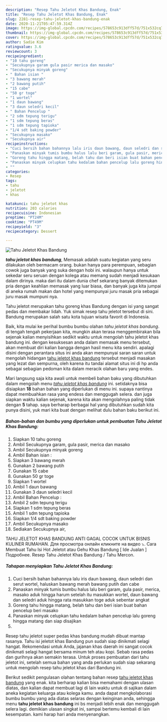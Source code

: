 ```yaml
---
description: "Resep Tahu Jeletot Khas Bandung, Enak"
title: "Resep Tahu Jeletot Khas Bandung, Enak"
slug: 2281-resep-tahu-jeletot-khas-bandung-enak
date: 2020-11-21T05:47:59.314Z
image: https://img-global.cpcdn.com/recipes/578653c913dff57d/751x532cq70/tahu-jeletot-khas-bandung-foto-resep-utama.jpg
thumbnail: https://img-global.cpcdn.com/recipes/578653c913dff57d/751x532cq70/tahu-jeletot-khas-bandung-foto-resep-utama.jpg
cover: https://img-global.cpcdn.com/recipes/578653c913dff57d/751x532cq70/tahu-jeletot-khas-bandung-foto-resep-utama.jpg
author: Sadie Kim
ratingvalue: 3.6
reviewcount: 3
recipeingredient:
- "10 tahu goreng"
- "Secukupnya garam gula pasir merica dan masako"
- "Secukupnya minyak goreng"
- " Bahan isian "
- "3 bawang merah"
- "2 bawang putih"
- "15 cabe"
- "50 gr toge"
- "1 wortel"
- "1 daun bawang"
- "3 daun seledri kecil"
- " Bahan Pencelup "
- "2 sdm tepung terigu"
- "1 sdm tepung beras"
- "1 sdm tepung tapioka"
- "1/4 sdt baking powder"
- "Secukupnya masako"
- "Secukupnya air"
recipeinstructions:
- "Cuci bersih bahan bahannya lalu iris daun bawang, daun seledri dan serut wortel, haluskan bawang merah bawang putih dan cabe"
- "Panaskan minyak tumis bumbu halus lalu beri garam, gula pasir, merica, masako aduk hingga harum setelah itu masukkan wortel, daun bawang dan seledri aduk hingga rata masukkan toge aduk sebentar angkat"
- "Goreng tahu hingga matang, belah tahu dan beri isian buat bahan pencelup beri masako"
- "Panaskan minyak celupkan tahu kedalam bahan pencelup lalu goreng hingga matang dan siap disajikan"
- ""
categories:
- Resep
tags:
- tahu
- jeletot
- khas

katakunci: tahu jeletot khas 
nutrition: 203 calories
recipecuisine: Indonesian
preptime: "PT24M"
cooktime: "PT49M"
recipeyield: "3"
recipecategory: Dessert

---
```



![Tahu Jeletot Khas Bandung](https://img-global.cpcdn.com/recipes/578653c913dff57d/751x532cq70/tahu-jeletot-khas-bandung-foto-resep-utama.jpg)

<b><i>tahu jeletot khas bandung</i></b>, Memasak adalah suatu kegiatan yang seru dilakukan oleh bermacam orang. bukan hanya para perempuan, sebagian cowok juga banyak yang suka dengan hobi ini. walaupun hanya untuk sekedar seru seruan dengan kolega atau memang sudah menjadi kesukaan dalam dirinya. maka dari itu dalam dunia chef sekarang banyak ditemukan pria dengan keahlian memasak yang luar biasa, dan banyak juga kita jumpai di aneka rumah makan dan hotel yang mempunyai juru masak pria sebagai juru masak mumpuni nya.

Tahu jeletot merupakan tahu goreng khas Bandung dengan isi yang sangat pedas dan membakar lidah. Yuk simak resep tahu jeletot tersebut di sini. Bandung merupakan salah satu kota tujuan wisata favorit di Indonesia.

Baik, kita mulai ke perihal bumbu bumbu olahan <i>tahu jeletot khas bandung</i>. di tengah tengah pekerjaan kita, mungkin akan terasa menggembirakan bila sejenak kalian menyisihkan sedikit waktu untuk mengolah tahu jeletot khas bandung ini. dengan kesuksesan anda dalam memasak menu tersebut, akan membuat diri kalian bangga dengan hasil menu kita sendiri. apalagi disini dengan perantara situs ini anda akan mempunyai saran saran untuk mengolah hidangan <u>tahu jeletot khas bandung</u> tersebut menjadi masakan yang lezat dan sempurna, oleh karena itu tandai alamat situs ini di hp anda sebagai sebagian pedoman kita dalam meracik olahan baru yang endes.


Mari langsung saja kita awali untuk membeli bahan baku yang dibutuhkan dalam mengolah menu <u><i>tahu jeletot khas bandung</i></u> ini. setidaknya bisa disiapkan <b>18</b> bahan bahan yang diperlukan di menu ini. supaya nantinya dapat membuahkan rasa yang endess dan menggugah selera. dan juga siapkan waktu kalian sejenak, karena kita akan mengolahnya paling tidak dengan <b>5</b> tahap. saya berharap berbagai hal yang dibutuhkan sudah kita punya disini, yuk mari kita buat dengan melihat dulu bahan baku berikut ini.

<!--inarticleads1-->

##### Bahan-bahan dan bumbu yang diperlukan untuk pembuatan Tahu Jeletot Khas Bandung:

1. Siapkan 10 tahu goreng
1. Ambil Secukupnya garam, gula pasir, merica dan masako
1. Ambil Secukupnya minyak goreng
1. Ambil  Bahan isian :
1. Siapkan 3 bawang merah
1. Gunakan 2 bawang putih
1. Gunakan 15 cabe
1. Gunakan 50 gr toge
1. Siapkan 1 wortel
1. Ambil 1 daun bawang
1. Gunakan 3 daun seledri kecil
1. Ambil  Bahan Pencelup :
1. Ambil 2 sdm tepung terigu
1. Siapkan 1 sdm tepung beras
1. Ambil 1 sdm tepung tapioka
1. Siapkan 1/4 sdt baking powder
1. Ambil Secukupnya masako
1. Sediakan Secukupnya air,


TAHU JELETOT KHAS BANDUNG ANTI GAGAL COCOK UNTUK BISNIS KULINER RUMAHAN. Для просмотра онлайн кликните на видео ⤵. Cara Membuat Tahu Isi Hot Jeletot atau Gehu Khas Bandung [ Ide Jualan ] Подробнее. Resep Tahu Jeletot Khas Bandung / Tahu Mercon. 

<!--inarticleads2-->

##### Tahapan menyiapkan Tahu Jeletot Khas Bandung:

1. Cuci bersih bahan bahannya lalu iris daun bawang, daun seledri dan serut wortel, haluskan bawang merah bawang putih dan cabe
1. Panaskan minyak tumis bumbu halus lalu beri garam, gula pasir, merica, masako aduk hingga harum setelah itu masukkan wortel, daun bawang dan seledri aduk hingga rata masukkan toge aduk sebentar angkat
1. Goreng tahu hingga matang, belah tahu dan beri isian buat bahan pencelup beri masako
1. Panaskan minyak celupkan tahu kedalam bahan pencelup lalu goreng hingga matang dan siap disajikan
1. 


Resep tahu jeletot super pedas khas bandung mudah dibuat mantap rasanya. Tahu isi jeletot khas Bandung pun sudah siap dinikmati selagi hangat. Rekomendasi untuk Anda, jajanan khas daerah ini sangat cocok dinikmati selagi hangat bersama minum teh atau kopi. Sebab rasa pedas dan gurihnya akan semakin terasa. Untuk proses pembuatan dari tahu jeletot ini, setelah semua bahan yang anda perlukan sudah siap sekarang untuk mengolah resep tahu jeletot khas dari Bandung ini. 

Berikut sedikit pengulasan olahan tentang bahan resep <u>tahu jeletot khas bandung</u> yang enak. kita berharap kalian bisa memahami dengan ulasan diatas, dan kalian dapat membuat lagi di lain waktu untuk di sajikan dalam aneka kegiatan keluarga atau kolega kamu. anda dapat mengkolaborasi bumbu bumbu yang ada diatas selaras dengan keinginan anda, sehingga menu <b>tahu jeletot khas bandung</b> ini bs menjadi lebih enak dan menggugah selera lagi. demikian ulasan singkat ini, sampai bertemu kembali di lain kesempatan. kami harap hari anda menyenangkan.
